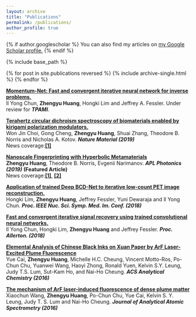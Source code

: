 ```yaml
---
layout: archive
title: "Publications"
permalink: /publications/
author_profile: true
---
```


{% if author.googlescholar %}
  You can also find my articles on <u><a href="{{author.googlescholar}}">my Google Scholar profile</a>.</u>
{% endif %}

{% include base_path %}

{% for post in site.publications reversed %}
  {% include archive-single.html %}
{% endfor %}

<b>[Momentum-Net: Fast and convergent iterative neural network for inverse problems.](https://arxiv.org/abs/1907.11818)</b> <br>
Il Yong Chun, <b>Zhengyu Huang</b>, Hongki Lim and Jeffrey A. Fessler. Under review for <b><i>TPAMI</i></b>.

<b>[Terahertz circular dichroism spectroscopy of biomaterials enabled by kirigami polarization modulators.](https://www.nature.com/articles/s41563-019-0404-6)</b> <br>
Won Jin Choi, Gong Cheng, <b>Zhengyu Huang</b>, Shuai Zhang, Theodore B. Norris and Nicholas A. Kotov. <b><i>Nature Material (2019)</i></b>
<br>News coverage:<b>[[1]](https://news.umich.edu/kirigami-can-spin-terahertz-rays-in-real-time-to-peer-into-biological-tissue/) </b><br>

<b>[Nanoscale Fingerprinting with Hyperbolic Metamaterials](https://aip.scitation.org/doi/10.1063/1.5079736)</b> <br>
<b>Zhengyu Huang</b>, Theodore B. Norris, Evgenii Narimanov. <b><i>APL Photonics (2019)</i></b> <b>(Featured Article)</b>
<br>News coverage:<b>[[1]](https://publishing.aip.org/publications/latest-content/hyperbolic-metamaterials-enable-nanoscale-fingerprinting/)</b>, <b>[[2]](https://phys.org/news/2019-02-hyperbolic-metamaterials-enable-nanoscale-fingerprinting.html)</b> <br>

<b>[Application of trained Deep BCD-Net to iterative low-count PET image reconstruction. ]()</b> <br>
Hongki Lim, <b>Zhengyu Huang</b>, Jeffrey Fessler, Yuni Dewaraja and Il Yong Chun. <b><i>Proc. IEEE Nuc. Sci. Symp. Med. Im. Conf. (2018)</i></b>

<b>[Fast and convergent iterative signal recovery using trained convolutional neural networks.](https://proceedings.allerton.csl.illinois.edu/media/files/0151.pdf)</b> <br>
Il Yong Chun, Hongki Lim, <b>Zhengyu Huang</b> and Jeffrey Fessler. <b><i>Proc. Allerton. (2018)</i></b>

<b>[Elemental Analysis of Chinese Black Inks on Xuan Paper by ArF Laser-Excited Plume Fluorescence](https://pubs.acs.org/doi/abs/10.1021/acs.analchem.6b02628)</b> <br>
Yue Cai, <b>Zhengyu Huang</b>, Michelle H.C. Cheung, Vincent Motto-Ros, Po-Chun Chu, Yuanwei Wang, Haoyi Zhong, Ronald Yuen, Kelvin S.Y. Leung, Judy T.S. Lum, Sut-Kam Ho, and Nai-Ho Cheung. <b><i>ACS Analytical Chemistry (2016)</i></b>

<b>[The mechanism of ArF laser-induced fluorescence of dense plume matter](https://pubs.rsc.org/en/content/articlelanding/2016/ja/c6ja00290k#!divAbstract)</b> <br>
Xiaochun Wang, <b>Zhengyu Huang</b>, Po-Chun Chu, Yue Cai, Kelvin S. Y. Leung, Judy T. S. Lum and  Nai-Ho Cheung. <b><i>Journal of Analytical Atomic Spectrometry (2016)</i></b>

